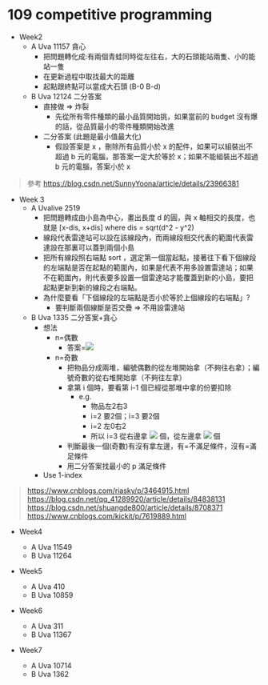 # 109 competitive programming

* Week2
  * A Uva 11157 貪心
    * 把問題轉化成:有兩個青蛙同時從左往右，大的石頭能站兩隻、小的能站一隻
    * 在更新過程中取找最大的距離
    * 起點跟終點可以當成大石頭 (B-0 B-d)
  * B Uva 12124 二分答案
    * 直接做 => 炸裂
      * 先從所有零件種類的最小品質開始挑，如果當前的 budget 沒有爆的話，從品質最小的零件種類開始改進
    * 二分答案 (此題是最小值最大化)
      * 假設答案是 x ，刪除所有品質小於 x 的配件，如果可以組裝出不超過 b 元的電腦，那答案一定大於等於 x；如果不能組裝出不超過 b 元的電腦，答案小於 x

> 參考
> <https://blog.csdn.net/SunnyYoona/article/details/23966381>

* Week 3
  * A Uvalive 2519
    * 把問題轉成由小島為中心，畫出長度 d 的圓，與 x 軸相交的長度，也就是 [x-dis, x+dis] where dis = sqrt(d^2 - y^2)
    * 線段代表雷達站可以設在該線段內，而兩線段相交代表的範圍代表雷達設在那裏可以蓋到兩個小島
    * 把所有線段照右端點 sort ，選定第一個當起點，接著往下看下個線段的左端點是否在起點的範圍內，如果是代表不用多設置雷達站；如果不在範圍內，則代表要多設置一個雷達站才能覆蓋到新的小島，要把起點更新到新的線段之右端點。
    * 為什麼要看「下個線段的左端點是否小於等於上個線段的右端點」?
      * 要判斷兩個線斷是否交疊 => 不用設雷達站
  * B Uva 1335 二分答案+貪心
    * 想法
      * n=偶數
        * 答案=![](https://render.githubusercontent.com/render/math?math=max%5C%7Br%5Bi%5D%2Br%5Bi%2B1%5D%5C%7D%2C%20r%5Bn%2B1%5D%3Dr%5B1%5D)
      * n=奇數
        * 把物品分成兩堆，編號偶數的從左堆開始拿（不夠往右拿）；編號奇數的從右堆開始拿（不夠往左拿）
        * 拿第 i 個時，要看第 i-1 個已經從那堆中拿的份要扣除
          * e.g.
            * 物品左2右3
            * i=2 要2個；i=3 要2個
            * i=2 左0右2
            * 所以 i=3 從右邊拿 ![](https://render.githubusercontent.com/render/math?math=3_%7B(%5Ctext%7Bright%20total%7D)%7D-2_%7B(i%3D2%20%5Ctext%7Bright%7D)%7D%3D1_%7B(i%3D3%20%5Ctext%7Bright%7D)%7D) 個，從左邊拿 ![](https://render.githubusercontent.com/render/math?math=2_%7B(i%3D3%5Ctext%7Btarget)%7D%7D-1_%7B(i%3D3%20%5Ctext%7B%20right%7D)%7D%3D1_%7B(i%3D3%20%5Ctext%7B%20left%7D)%7D) 個
        * 判斷最後一個(奇數)有沒有拿左邊，有=不滿足條件，沒有=滿足條件
        * 用二分答案找最小的 p 滿足條件
    * Use 1-index

> https://www.cnblogs.com/riasky/p/3464915.html
> https://blog.csdn.net/qq_41289920/article/details/84838131
> https://blog.csdn.net/shuangde800/article/details/8708371
> https://www.cnblogs.com/kickit/p/7619889.html

* Week4
  * A Uva 11549
  * B Uva 11264

* Week5
  * A Uva 410
  * B Uva 10859

* Week6
  * A Uva 311
  * B Uva 11367

* Week7
  * A Uva 10714
  * B Uva 1362
